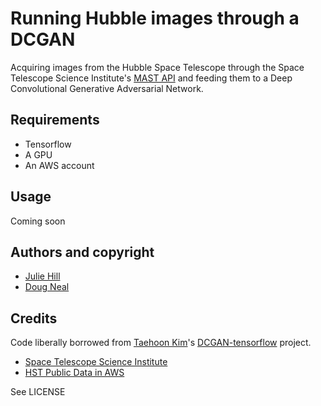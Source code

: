 # Running Hubble images through a DCGAN

Acquiring images from the Hubble Space Telescope through the Space Telescope Science Institute's
[MAST API](https://mast.stsci.edu/api/v0/) and feeding them to a Deep Convolutional Generative
Adversarial Network.

## Requirements

 * Tensorflow
 * A GPU
 * An AWS account

## Usage

Coming soon

## Authors and copyright

 * [Julie Hill](https://github.com/juliefhill)
 * [Doug Neal](https://github.com/dougneal)

## Credits

Code liberally borrowed from [Taehoon Kim](https://github.com/carpedm20)'s
[DCGAN-tensorflow](https://github.com/carpedm20/DCGAN-tensorflow/) project.

 * [Space Telescope Science Institute](https://www.stsci.edu/)
 * [HST Public Data in AWS](https://registry.opendata.aws/hst/)

See LICENSE

